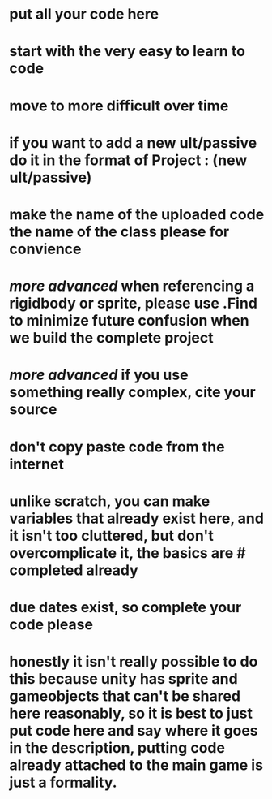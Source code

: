 # put all your code here
# start with the very easy to learn to code 
# move to more difficult over time
# if you want to add a new ult/passive do it in the format of Project : (new ult/passive)
# make the name of the uploaded code the name of the class please for convience
# *more advanced* when referencing a rigidbody or sprite, please use .Find to minimize future confusion when we build the complete project
# *more advanced* if you use something really complex, cite your source
# don't copy paste code from the internet
# unlike scratch, you can make variables that already exist here, and it isn't too cluttered, but don't overcomplicate it, the basics are #         completed already
# due dates exist, so complete your code please
# honestly it isn't really possible to do this because unity has sprite and gameobjects that can't be shared here reasonably, so it is best to just put code here and say where it goes in the description, putting code already attached to the main game is just a formality.
